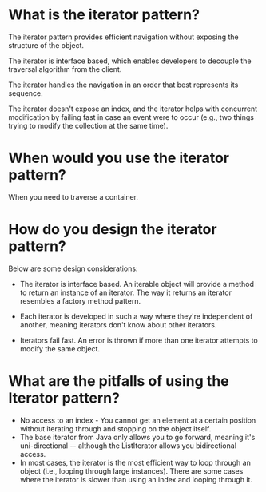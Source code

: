 # What is the iterator pattern?

The iterator pattern provides efficient navigation without exposing the structure of the object. 

The iterator is interface based, which enables developers to decouple the traversal algorithm from the client. 

The iterator handles the navigation in an order that best represents its sequence. 

The iterator doesn't expose an index, and the iterator helps with concurrent modification by failing fast in case an event were to occur (e.g., two things trying to modify the collection at the same time). 

# When would you use the iterator pattern?

When you need to traverse a container. 

# How do you design the iterator pattern?

Below are some design considerations:

* The iterator is interface based. An iterable object will provide a method to return an instance of an iterator. The way it returns an iterator resembles a factory method pattern. 

* Each iterator is developed in such a way where they're independent of another, meaning iterators don't know about other iterators.

* Iterators fail fast. An error is thrown if more than one iterator attempts to modify the same object.

# What are the pitfalls of using the Iterator pattern?

* No access to an index - You cannot get an element at a certain position without iterating through and stopping on the object itself.
* The base iterator from Java only allows you to go forward, meaning it's uni-directional -- although the ListIterator allows you bidirectional access.
* In most cases, the iterator is the most efficient way to loop through an object (i.e., looping through large instances). There are some cases where the iterator is slower than using an index and looping through it. 